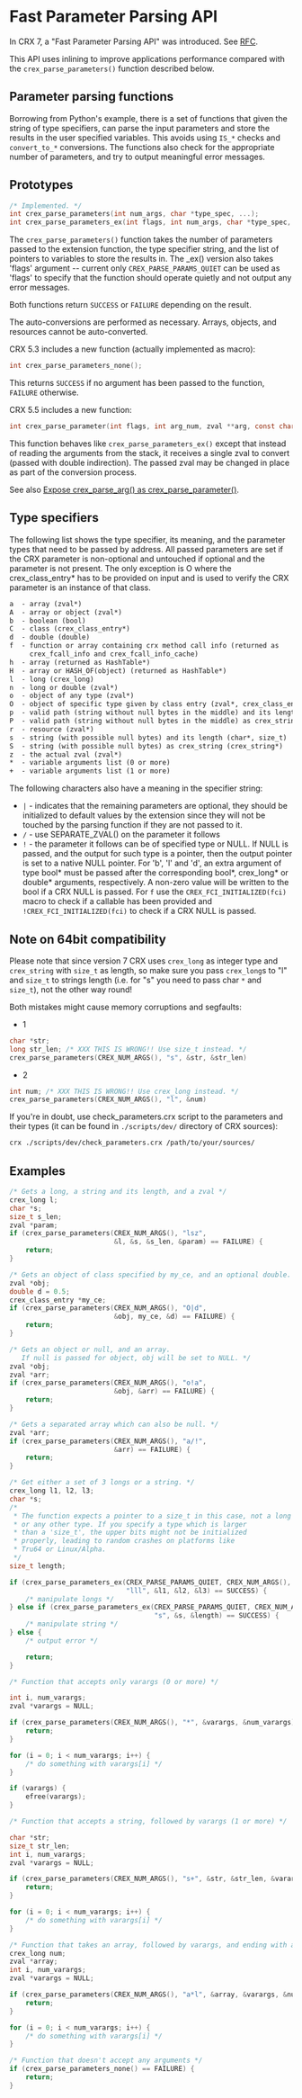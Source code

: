 # Fast Parameter Parsing API

In CRX 7, a "Fast Parameter Parsing API" was introduced. See
[RFC](https://wiki.crx.net/rfc/fast_zpp).

This API uses inlining to improve applications performance compared with the
`crex_parse_parameters()` function described below.

## Parameter parsing functions

Borrowing from Python's example, there is a set of functions that given the
string of type specifiers, can parse the input parameters and store the results
in the user specified variables. This avoids using `IS_*` checks and
`convert_to_*` conversions. The functions also check for the appropriate number
of parameters, and try to output meaningful error messages.

## Prototypes

```c
/* Implemented. */
int crex_parse_parameters(int num_args, char *type_spec, ...);
int crex_parse_parameters_ex(int flags, int num_args, char *type_spec, ...);
```

The `crex_parse_parameters()` function takes the number of parameters passed to
the extension function, the type specifier string, and the list of pointers to
variables to store the results in. The _ex() version also takes 'flags' argument
-- current only `CREX_PARSE_PARAMS_QUIET` can be used as 'flags' to specify that
the function should operate quietly and not output any error messages.

Both functions return `SUCCESS` or `FAILURE` depending on the result.

The auto-conversions are performed as necessary. Arrays, objects, and resources
cannot be auto-converted.

CRX 5.3 includes a new function (actually implemented as macro):

```c
int crex_parse_parameters_none();
```

This returns `SUCCESS` if no argument has been passed to the function, `FAILURE`
otherwise.

CRX 5.5 includes a new function:

```c
int crex_parse_parameter(int flags, int arg_num, zval **arg, const char *spec, ...);
```

This function behaves like `crex_parse_parameters_ex()` except that instead of
reading the arguments from the stack, it receives a single zval to convert
(passed with double indirection). The passed zval may be changed in place as
part of the conversion process.

See also
[Expose crex_parse_arg() as crex_parse_parameter()](https://wiki.crx.net/rfc/zpp_improv#expose_crex_parse_arg_as_crex_parse_parameter).

## Type specifiers

The following list shows the type specifier, its meaning, and the parameter types
that need to be passed by address. All passed parameters are set if the CRX
parameter is non-optional and untouched if optional and the parameter is not
present. The only exception is O where the crex_class_entry* has to be provided
on input and is used to verify the CRX parameter is an instance of that class.

```txt
a  - array (zval*)
A  - array or object (zval*)
b  - boolean (bool)
C  - class (crex_class_entry*)
d  - double (double)
f  - function or array containing crx method call info (returned as
     crex_fcall_info and crex_fcall_info_cache)
h  - array (returned as HashTable*)
H  - array or HASH_OF(object) (returned as HashTable*)
l  - long (crex_long)
n  - long or double (zval*)
o  - object of any type (zval*)
O  - object of specific type given by class entry (zval*, crex_class_entry)
p  - valid path (string without null bytes in the middle) and its length (char*, size_t)
P  - valid path (string without null bytes in the middle) as crex_string (crex_string*)
r  - resource (zval*)
s  - string (with possible null bytes) and its length (char*, size_t)
S  - string (with possible null bytes) as crex_string (crex_string*)
z  - the actual zval (zval*)
*  - variable arguments list (0 or more)
+  - variable arguments list (1 or more)
```

The following characters also have a meaning in the specifier string:

* `|` - indicates that the remaining parameters are optional, they should be
  initialized to default values by the extension since they will not be touched
  by the parsing function if they are not passed to it.
* `/` - use SEPARATE_ZVAL() on the parameter it follows
* `!` - the parameter it follows can be of specified type or NULL. If NULL is
  passed, and the output for such type is a pointer, then the output pointer is
  set to a native NULL pointer. For 'b', 'l' and 'd', an extra argument of type
  bool* must be passed after the corresponding bool*, crex_long* or
  double* arguments, respectively. A non-zero value will be written to the
  bool if a CRX NULL is passed.
  For `f` use the ``CREX_FCI_INITIALIZED(fci)`` macro to check if a callable
  has been provided and ``!CREX_FCI_INITIALIZED(fci)`` to check if a CRX NULL
  is passed.

## Note on 64bit compatibility

Please note that since version 7 CRX uses `crex_long` as integer type and
`crex_string` with `size_t` as length, so make sure you pass `crex_long`s to "l"
and `size_t` to strings length (i.e. for "s" you need to pass char `*` and
`size_t`), not the other way round!

Both mistakes might cause memory corruptions and segfaults:

* 1

```c
char *str;
long str_len; /* XXX THIS IS WRONG!! Use size_t instead. */
crex_parse_parameters(CREX_NUM_ARGS(), "s", &str, &str_len)
```

* 2

```c
int num; /* XXX THIS IS WRONG!! Use crex_long instead. */
crex_parse_parameters(CREX_NUM_ARGS(), "l", &num)
```

If you're in doubt, use check_parameters.crx script to the parameters and their
types (it can be found in `./scripts/dev/` directory of CRX sources):

```bash
crx ./scripts/dev/check_parameters.crx /path/to/your/sources/
```

## Examples

```c
/* Gets a long, a string and its length, and a zval */
crex_long l;
char *s;
size_t s_len;
zval *param;
if (crex_parse_parameters(CREX_NUM_ARGS(), "lsz",
                          &l, &s, &s_len, &param) == FAILURE) {
    return;
}

/* Gets an object of class specified by my_ce, and an optional double. */
zval *obj;
double d = 0.5;
crex_class_entry *my_ce;
if (crex_parse_parameters(CREX_NUM_ARGS(), "O|d",
                          &obj, my_ce, &d) == FAILURE) {
    return;
}

/* Gets an object or null, and an array.
   If null is passed for object, obj will be set to NULL. */
zval *obj;
zval *arr;
if (crex_parse_parameters(CREX_NUM_ARGS(), "o!a",
                          &obj, &arr) == FAILURE) {
    return;
}

/* Gets a separated array which can also be null. */
zval *arr;
if (crex_parse_parameters(CREX_NUM_ARGS(), "a/!",
                          &arr) == FAILURE) {
    return;
}

/* Get either a set of 3 longs or a string. */
crex_long l1, l2, l3;
char *s;
/*
 * The function expects a pointer to a size_t in this case, not a long
 * or any other type. If you specify a type which is larger
 * than a 'size_t', the upper bits might not be initialized
 * properly, leading to random crashes on platforms like
 * Tru64 or Linux/Alpha.
 */
size_t length;

if (crex_parse_parameters_ex(CREX_PARSE_PARAMS_QUIET, CREX_NUM_ARGS(),
                             "lll", &l1, &l2, &l3) == SUCCESS) {
    /* manipulate longs */
} else if (crex_parse_parameters_ex(CREX_PARSE_PARAMS_QUIET, CREX_NUM_ARGS(),
                                    "s", &s, &length) == SUCCESS) {
    /* manipulate string */
} else {
    /* output error */

    return;
}

/* Function that accepts only varargs (0 or more) */

int i, num_varargs;
zval *varargs = NULL;

if (crex_parse_parameters(CREX_NUM_ARGS(), "*", &varargs, &num_varargs) == FAILURE) {
    return;
}

for (i = 0; i < num_varargs; i++) {
    /* do something with varargs[i] */
}

if (varargs) {
    efree(varargs);
}

/* Function that accepts a string, followed by varargs (1 or more) */

char *str;
size_t str_len;
int i, num_varargs;
zval *varargs = NULL;

if (crex_parse_parameters(CREX_NUM_ARGS(), "s+", &str, &str_len, &varargs, &num_varargs) == FAILURE) {
    return;
}

for (i = 0; i < num_varargs; i++) {
    /* do something with varargs[i] */
}

/* Function that takes an array, followed by varargs, and ending with a long */
crex_long num;
zval *array;
int i, num_varargs;
zval *varargs = NULL;

if (crex_parse_parameters(CREX_NUM_ARGS(), "a*l", &array, &varargs, &num_varargs, &num) == FAILURE) {
    return;
}

for (i = 0; i < num_varargs; i++) {
    /* do something with varargs[i] */
}

/* Function that doesn't accept any arguments */
if (crex_parse_parameters_none() == FAILURE) {
    return;
}
```
